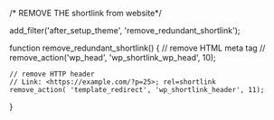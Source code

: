 /* REMOVE THE shortlink from website*/

add_filter('after_setup_theme', 'remove_redundant_shortlink');

function remove_redundant_shortlink() {
    // remove HTML meta tag
    // <link rel='shortlink' href='http://example.com/?p=25' />
    remove_action('wp_head', 'wp_shortlink_wp_head', 10);

    // remove HTTP header
    // Link: <https://example.com/?p=25>; rel=shortlink
    remove_action( 'template_redirect', 'wp_shortlink_header', 11);
}
